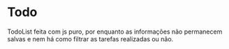 # Todo
TodoList feita com js puro, por enquanto as informações não permanecem salvas e nem há como filtrar as tarefas realizadas ou não.
